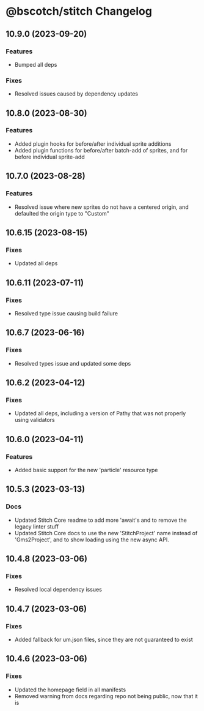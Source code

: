 # @bscotch/stitch Changelog

## 10.9.0 (2023-09-20)

### Features

- Bumped all deps

### Fixes

- Resolved issues caused by dependency updates

## 10.8.0 (2023-08-30)

### Features

- Added plugin hooks for before/after individual sprite additions
- Added plugin functions for before/after batch-add of sprites, and for before individual sprite-add

## 10.7.0 (2023-08-28)

### Features

- Resolved issue where new sprites do not have a centered origin, and defaulted the origin type to "Custom"

## 10.6.15 (2023-08-15)

### Fixes

- Updated all deps

## 10.6.11 (2023-07-11)

### Fixes

- Resolved type issue causing build failure

## 10.6.7 (2023-06-16)

### Fixes

- Resolved types issue and updated some deps

## 10.6.2 (2023-04-12)

### Fixes

- Updated all deps, including a version of Pathy that was not properly using validators

## 10.6.0 (2023-04-11)

### Features

- Added basic support for the new 'particle' resource type

## 10.5.3 (2023-03-13)

### Docs

- Updated Stitch Core readme to add more 'await's and to remove the legacy linter stuff
- Updated Stitch Core docs to use the new 'StitchProject' name instead of 'Gms2Project', and to show loading using the new async API.

## 10.4.8 (2023-03-06)

### Fixes

- Resolved local dependency issues

## 10.4.7 (2023-03-06)

### Fixes

- Added fallback for um.json files, since they are not guaranteed to exist

## 10.4.6 (2023-03-06)

### Fixes

- Updated the homepage field in all manifests
- Removed warning from docs regarding repo not being public, now that it is
